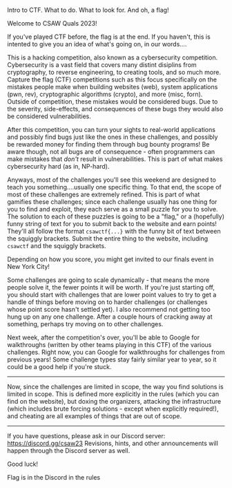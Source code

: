 Intro to CTF. What to do. What to look for. And oh, a flag!


Welcome to CSAW Quals 2023!

If you've played CTF before, the flag is at the end.
If you haven't, this is intented to give you an idea of what's going on, in our words....

This is a hacking competition, also known as a cybersecurity competition. Cybersecurity is a vast field that covers many distint disiplins from cryptography, to reverse engineering, to creating tools, and so much more. Capture the flag (CTF) competitions such as this focus specifically on the mistakes people make when building websites (web), system applications (pwn, rev), cryptographic algorithms (crypto), and more (misc, forn). Outside of competition, these mistakes would be considered bugs. Due to the severity, side-effects, and consequences of these bugs they would also be considered vulnerabilities.

After this competition, you can turn your sights to real-world applications and possibly find bugs just like the ones in these challenges, and possibly be rewarded money for finding them through bug bounty programs! Be aware though, not all bugs are of consequence - often programmers can make mistakes that _don't_ result in vulnerabilities. This is part of what makes cybersecurity hard (as in, NP-hard).

Anyways, most of the challenges you'll see this weekend are designed to teach you something....usually one specific thing. To that end, the scope of most of these challenges are extremely refined. This is part of what gamifies these challenges; since each challenge usually has one thing for you to find and exploit, they each serve as a small puzzle for you to solve. The solution to each of these puzzles is going to be a "flag," or a (hopefully) funny string of text for you to submit back to the website and earn points! They'll all follow the format `csawctf{...}` with the funny bit of text between the squiggly brackets. Submit the entire thing to the website, including `csawctf` and the squiggly brackets.

Depending on how you score, you might get invited to our finals event in New York City!

Some challenges are going to scale dynamically - that means the more people solve it, the fewer points it will be worth. If you're just starting off, you should start with challenges that are lower point values to try to get a handle of things before moving on to harder challenges (or challenges whose point score hasn't settled yet). I also recommend not getting too hung up on any one challenge. After a couple hours of cracking away at something, perhaps try moving on to other challenges.

Next week, after the competition's over, you'll be able to Google for walkthroughs (written by other teams playing in this CTF) of the various challenges. Right now, you can Google for walkthroughs for challenges from previous years! Some challenge types stay fairly similar year to year, so it could be a good help if you're stuck.

---

Now, since the challenges are limited in scope, the way you find solutions is limited in scope. This is defined more explicitly in the rules (which you can find on the website), but doxing the organizers, attacking the infrastructure (which includes brute forcing solutions - except when explicitly required!), and cheating are all examples of things that are out of scope.

---

If you have questions, please ask in our Discord server: https://discord.gg/csaw23
Revisions, hints, and other announcements will happen through the Discord server as well.

Good luck!

Flag is in the Discord in the rules
